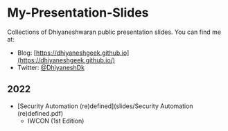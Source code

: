 # My-Presentation-Slides
Collections of Dhiyaneshwaran public presentation slides. You can find me at:
* Blog: [https://dhiyaneshgeek.github.io](https://dhiyaneshgeek.github.io/)
* Twitter: [@DhiyaneshDk](https://twitter.com/DhiyaneshDK)

## 2022
* [Security Automation (re)defined](slides/Security Automation (re)defined.pdf)
    * IWCON (1st Edition)
